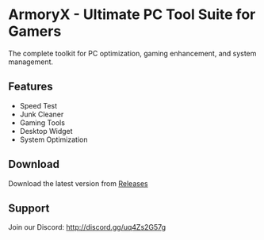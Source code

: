 # ArmoryX - Ultimate PC Tool Suite for Gamers

The complete toolkit for PC optimization, gaming enhancement, and system management.

## Features
- Speed Test
- Junk Cleaner  
- Gaming Tools
- Desktop Widget
- System Optimization

## Download
Download the latest version from [Releases](https://github.com/Mericanized/ArmoryX/releases)

## Support
Join our Discord: http://discord.gg/uq4Zs2G57g
